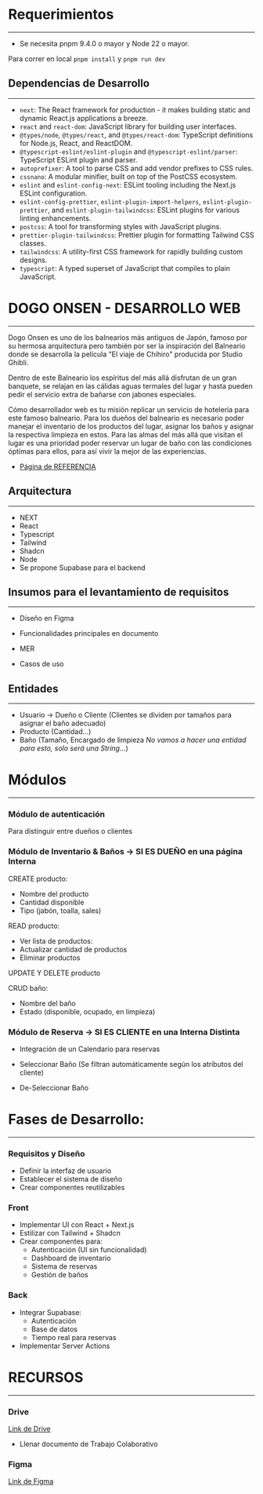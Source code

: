 # Requerimientos

---

- Se necesita pnpm 9.4.0 o mayor y Node 22 o mayor.

Para correr en local `pnpm install` y `pnpm run dev`

## Dependencias de Desarrollo

---

- `next`: The React framework for production - it makes building static and dynamic React.js applications a breeze.
- `react` and `react-dom`: JavaScript library for building user interfaces.
- `@types/node`, `@types/react`, and `@types/react-dom`: TypeScript definitions for Node.js, React, and ReactDOM.
- `@typescript-eslint/eslint-plugin` and `@typescript-eslint/parser`: TypeScript ESLint plugin and parser.
- `autoprefixer`: A tool to parse CSS and add vendor prefixes to CSS rules.
- `cssnano`: A modular minifier, built on top of the PostCSS ecosystem.
- `eslint` and `eslint-config-next`: ESLint tooling including the Next.js ESLint configuration.
- `eslint-config-prettier`, `eslint-plugin-import-helpers`, `eslint-plugin-prettier`, and `eslint-plugin-tailwindcss`: ESLint plugins for various linting enhancements.
- `postcss`: A tool for transforming styles with JavaScript plugins.
- `prettier-plugin-tailwindcss`: Prettier plugin for formatting Tailwind CSS classes.
- `tailwindcss`: A utility-first CSS framework for rapidly building custom designs.
- `typescript`: A typed superset of JavaScript that compiles to plain JavaScript.

# DOGO ONSEN - DESARROLLO WEB

---

Dogo Onsen es uno de los balnearios más antiguos de Japón, famoso por su hermosa arquitectura pero también por ser la inspiración del Balneario donde se desarrolla la película "El viaje de Chihiro" producida por Studio Ghibli.

Dentro de este Balneario los espíritus del más allá disfrutan de un gran banquete, se relajan en las cálidas aguas termales del lugar y hasta pueden pedir el servicio extra de bañarse con jabones especiales.

Cómo desarrollador web es tu misión replicar un servicio de hotelería para este famoso balneario. Para los dueños del balneario es necesario poder manejar el inventario de los productos del lugar, asignar los baños y asignar la respectiva limpieza en estos. Para las almas del más allá que visitan el lugar es una prioridad poder reservar un lugar de baño con las condiciones óptimas para ellos, para así vivir la mejor de las experiencias.

- [Página de REFERENCIA](https://dogo.jp/en/honkan.php)

## Arquitectura

---

- NEXT
- React
- Typescript
- Tailwind
- Shadcn
- Node
- Se propone Supabase para el backend

## Insumos para el levantamiento de requisitos

---

- Diseño en Figma
- Funcionalidades principales en documento

- MER
- Casos de uso

## Entidades

---

- Usuario -> Dueño o Cliente (Clientes se dividen por tamaños para asignar el baño adecuado)
- Producto (Cantidad...)
- Baño (Tamaño, Encargado de limpieza _No vamos a hacer una entidad para esto, solo será una String_...)

# Módulos

---

### Módulo de autenticación

Para distinguir entre dueños o clientes

### Módulo de Inventario & Baños -> SI ES DUEÑO en una página Interna

CREATE producto:

- Nombre del producto
- Cantidad disponible
- Tipo (jabón, toalla, sales)

READ producto:

- Ver lista de productos:
- Actualizar cantidad de productos
- Eliminar productos

UPDATE Y DELETE producto

CRUD baño:

- Nombre del baño
- Estado (disponible, ocupado, en limpieza)

### Módulo de Reserva -> SI ES CLIENTE en una Interna Distinta

- Integración de un Calendario para reservas

- Seleccionar Baño (Se filtran automáticamente según los atributos del cliente)
- De-Seleccionar Baño

# Fases de Desarrollo:

---

### Requisitos y Diseño

- Definir la interfaz de usuario
- Establecer el sistema de diseño
- Crear componentes reutilizables

### Front

- Implementar UI con React + Next.js
- Estilizar con Tailwind + Shadcn
- Crear componentes para:
  - Autenticación (UI sin funcionalidad)
  - Dashboard de inventario
  - Sistema de reservas
  - Gestión de baños

### Back

- Integrar Supabase:
  - Autenticación
  - Base de datos
  - Tiempo real para reservas
- Implementar Server Actions

# RECURSOS

---

### Drive

[Link de Drive](https://drive.google.com/drive/folders/1cESwxwmal_bX_WRkxD5H4oVLPwAX0utH?usp=drive_link)

- Llenar documento de Trabajo Colaborativo

### Figma

[Link de Figma](https://www.figma.com/design/1uerAjU30RsXJbv7aATgSc/Dog-Onsen?m=auto&t=eXdJYZe6orXAlhlF-1)
